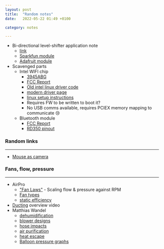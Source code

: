 ```yaml
---
layout: post
title:  "Random notes"
date:   2022-05-22 01:49 +0100

category: notes

---
```



* Bi-directional level-shifter application note
    * [link](http://cdn.sparkfun.com/tutorialimages/BD-LogicLevelConverter/an97055.pdf)
    * [Sparkfun module](https://learn.sparkfun.com/tutorials/bi-directional-logic-level-converter-hookup-guide/all)
    * [Adafruit module](https://www.adafruit.com/product/757)
* Scavenged parts
    * Intel WIFI chip
        * [3945ABG](https://icecat.biz/en-sg/p/intel/wm3945agm2wb/network+cards-pro-wireless+3945abg+network+connection-640076.html)
        * [FCC Report](https://fcc.report/FCC-ID/PD9WM3945ABG)
        * [Old intel linux driver code](http://ipw3945.sourceforge.net/)
        * [modern driver page](https://wireless.wiki.kernel.org/en/users/Drivers/iwlwifi)
        * [linux setup instructions](https://wiki.gentoo.org/wiki/Intel_Corporation_PRO/Wireless_3945ABG)
        * Requires FW to be written to boot it?
        * No USB comms available, requires PCIEX memory mapping to communicate 😢
    * Bluetooth module
        * [FCC Report](https://fcc.report/FCC-ID/PIW632500516610)
        * [RD350 pinout](https://pinoutguide.com/Electronics/dell_rd530_pinout.shtml)
        


### Random links
----------------

* [Mouse as camera](https://spritesmods.com/?art=mouseeye)


### Fans, flow, pressure
------------------------

* AirPro
    * ["Fan Laws"](https://www.youtube.com/watch?v=_12vvhHYfd0) - Scaling flow & pressure against RPM
    * [Fan types](https://www.youtube.com/watch?v=aEsQbu3NIoE)
    * [static efficiency](https://www.youtube.com/watch?v=dX_GMg8Vm_U)
* [Ducting](https://www.youtube.com/watch?v=Cew5JF8q6eY) overview video
* Matthias Wandel
    * [dehumidification](https://www.youtube.com/watch?v=pVcbpWrvYns)
    * [blower designs](https://www.youtube.com/watch?v=9rqb64ryRNY)
    * [hose impacts](https://www.youtube.com/watch?v=d33CQchZHX4)
    * [air purification](https://www.youtube.com/watch?v=rDZ9yUdM2wA)
    * [heat escape](https://www.youtube.com/watch?v=VbxKRNv4nGI)
    * [Balloon pressure graphs](https://www.youtube.com/watch?v=LWrHVQDD1JE)

